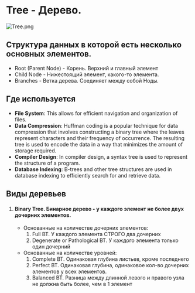 # Tree - Дерево.
![Tree.png](Tree.png) 


## Структура данных в которой есть несколько основных элементов.
* Root (Parent Node) - Корень. Верхний и главный элемент
* Child Node - Нижестоящий элемент, какого-то элемента.
* Branches - Ветка дерева. Соединяет между собой Ноды.

## Где используется
* **File System**:  This allows for efficient navigation and organization of files.
* **Data Compression**: Huffman coding is a popular technique for data compression that involves constructing a binary tree where the leaves represent characters and their frequency of occurrence. The resulting tree is used to encode the data in a way that minimizes the amount of storage required.
* **Compiler Design**: In compiler design, a syntax tree is used to represent the structure of a program. 
* **Database Indexing**: B-trees and other tree structures are used in database indexing to efficiently search for and retrieve data. 

## Виды деревьев

1. #### Binary Tree. Бинарное дерево - у каждого элемент не более двух дочерних элементов.
   * Основанные на количестве дочерних элементов:
     1. Full BT. У каждого элемента СТРОГО два дочерних
     2. Degenerate or Pathological BT. У каждого элемента только один дочерний 
   * Основанные на количестве уровней:
     1. Complete BT. Одинаковая глубина листьев, кроме последнего
     2. Perfect BT. Одинаковая глубина, одинаковое кол-во дочерних элементов у всех элементов.
     3. Balanced BT. Разница между длинной левого и правого узла не должна быть более, чем в 1 элемент